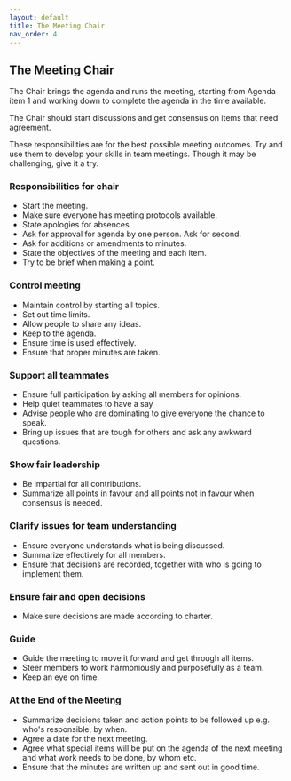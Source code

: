 ```yaml
---
layout: default
title: The Meeting Chair
nav_order: 4
---
```


## The Meeting Chair

The Chair brings the agenda and runs the meeting, starting from Agenda item 1 and working down to complete the agenda in the time available. 


The Chair should start discussions and get consensus on items that need agreement.

These responsibilities are for the best possible meeting outcomes. Try and use them to develop your skills in team meetings. Though it may be challenging, give it a try.

### Responsibilities for chair
- Start the meeting.  
- Make sure everyone has meeting protocols available.
- State apologies for absences. 
- Ask for approval for agenda by one person. Ask for second. 
- Ask for additions or amendments to minutes. 
- State the objectives of the meeting and each item.
- Try to be brief when making a point.
### Control meeting
- Maintain control by starting all topics. 
- Set out time limits. 
- Allow people to share any ideas. 
- Keep to the agenda.
- Ensure time is used effectively.
- Ensure that proper minutes are taken.
### Support all teammates
- Ensure full participation by asking all members for opinions. 
- Help quiet teammates to have a say
- Advise people who are dominating to give everyone the chance to speak. 
- Bring up issues that are tough for others and ask any awkward questions. 
### Show fair leadership
- Be impartial for all contributions. 
- Summarize all points in favour and all points not in favour when consensus is needed.
### Clarify issues for team understanding
- Ensure everyone understands what is being discussed.
- Summarize effectively for all members. 
- Ensure that decisions are recorded, together with who is going to implement them.  
### Ensure fair and open decisions
- Make sure decisions are made according to charter.
### Guide
- Guide the meeting to move it forward and get through all items. 
- Steer members to work harmoniously and purposefully as a team.
- Keep an eye on time.
### At the End of the Meeting
- Summarize decisions taken and action points to be followed up e.g. who's responsible, by when.
- Agree a date for the next meeting.
- Agree what special items will be put on the agenda of the next meeting and what work needs to be done, by whom etc.
- Ensure that the minutes are written up and sent out in good time.

